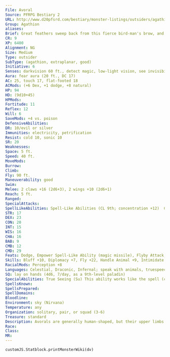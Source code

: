 ```yaml
---
File: Avoral
Source: PFRPG Bestiary 2
URL: http://www.d20pfsrd.com/bestiary/monster-listings/outsiders/agathion/agathion-avoral
Group: Agathion
aliases: 
Brief: Great feathers sweep back from this fierce bird-man's brow, and long, clawed hands grow from the end of his wings.
CR: 9
XP: 6400
Alignment: NG
Size: Medium
Type: outsider
SubType: (agathion, extraplanar, good)
Initiative: 6
Senses: darkvision 60 ft., detect magic, low-light vision, see invisibility, true seeing; Perception +23
Aura: fear aura (20 ft., DC 17)
AC: 25, touch 17, flat-footed 18
ACMods: (+6 Dex, +1 dodge, +8 natural)
HP: 94
HD: (9d10+45)
HPMods: 
Fortitude: 11
Reflex: 12
Will: 6
SaveMods: +4 vs. poison
DefensiveAbilities: 
DR: 10/evil or silver
Immunities: electricity, petrification
Resist: cold 10, sonic 10
SR: 20
Weaknesses: 
Space: 5 ft.
Speed: 40 ft.
MoveMods: 
Burrow: 
Climb: 
Fly: 90 ft.
Maneuverability: good
Swim: 
Melee: 2 claws +16 (2d6+3), 2 wings +10 (2d6+1)
Reach: 5 ft.
Ranged: 
SpecialAttacks: 
SpellLikeAbilities: Spell-Like Abilities (CL 9th; concentration +12)  Constant-detect magic, see invisibility, speak with animals   At Will-aid, blur (self only), command (DC 14), detect magic, dimension door, dispel magic, gust of wind (DC 15), hold person (DC 16), light, magic circle against evil (self only)   3/day-lightning bolt (DC 16), empowered magic missile
STR: 17
DEX: 23
CON: 20
INT: 15
WIS: 16
CHA: 16
BAB: 9
CMB: 12
CMD: 29
Feats: Dodge, Empower Spell-Like Ability (magic missile), Flyby Attack, Weapon Finesse, Weapon Focus (claw)
Skills: Bluff +10, Diplomacy +7, Fly +22, Handle Animal +9, Intimidate +15, Knowledge (any one) +14, Perception +23, Ride +7, Sense Motive +15, Spellcraft +11, Stealth +18
RacialMods: Perception +8
Languages: Celestial, Draconic, Infernal; speak with animals, truespeech
SQ: lay on hands (4d6, 7/day, as a 9th-level paladin)
SpecialAbilities: True Seeing (Su) This ability works like the spell (caster level 14th), except it only affects the avoral, the avoral must concentrate for 1 full round before it takes effect, and it remains as long as the avoral concentrates.
SpellsKnown: 
SpellsPrepared: 
SpellDomains: 
Bloodline: 
Environment: sky (Nirvana)
Temperature: any
Organization: solitary, pair, or squad (3-6)
Treasure: standard
Description: Avorals are generally human-shaped, but their upper limbs are great wings with a human-like hand at the end of each, allowing avorals to use tools and weapons, though in battle they prefer to attack from the air and slash with the large claws on their feet and buffets from their great wings. An avoral's head has a feathery cowl instead of hair, typically brown, white, gray, or golden, and its facial features are bird-like, with a large nose and piercing eyes. Its bones are hollow but strong, making it ideal for flying. Like eagles, avorals have phenomenal vision, and can see fine details even at great distances.  Though on their home plane they are content to soar among the clouds and challenge each other to diving contests among the mountain peaks, in war avorals are the scouts, spies, and messengers of the agathions. With their incredible speed, phenomenal eyesight, and magical powers, they can sneak into an area, spy on whatever lives there, silently converse with the local fauna for additional information, and fly or teleport out again with a comprehensive report. They are experts at hit-and-run attacks and are often responsible for ferrying other celestial soldiers to battle.  A typical avoral is 7 feet tall but weighs only 120 pounds.
Race: 
Class: 
MR: 
---
```

```dataviewjs
customJS.Statblock.printMonsterWiki(dv)
```
